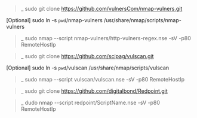 
>_ sudo git clone https://github.com/vulnersCom/nmap-vulners.git 

[Optional] sudo ln -s `pwd`/nmap-vulners /usr/share/nmap/scripts/nmap-vulners

>_ sudo nmap --script nmap-vulners/http-vulners-regex.nse -sV -p80 RemoteHostIp


>_ sudo git clone https://github.com/scipag/vulscan.git

[Optional] sudo ln -s `pwd`/vulscan /usr/share/nmap/scripts/vulscan

>_ sudo nmap --script vulscan/vulscan.nse -sV -p80 RemoteHostIp

>_ sudo git clone https://github.com/digitalbond/Redpoint.git

>_ dudo nmap --script redpoint/ScriptName.nse -sV -p80 RemoteHostIp

